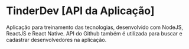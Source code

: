 # TinderDev  [API da Aplicação]
Aplicação para treinamento das tecnologias, desenvolvido com NodeJS, ReactJS e React Native. API do Github também é utilizada para buscar e cadastrar desenvolvedores na aplicação.


